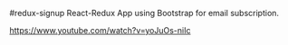 #redux-signup
React-Redux App using Bootstrap for email subscription.


https://www.youtube.com/watch?v=yoJuOs-niIc